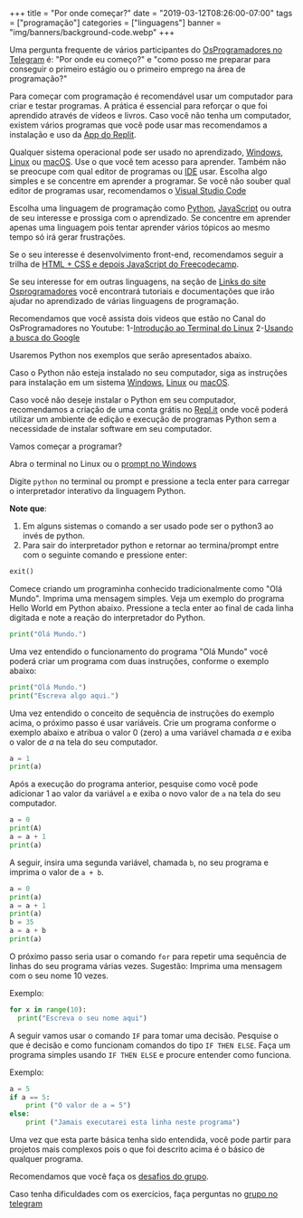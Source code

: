 +++
title = "Por onde começar?"
date = "2019-03-12T08:26:00-07:00"
tags = ["programação"]
categories = ["linguagens"]
banner = "img/banners/background-code.webp"
+++

Uma pergunta frequente de vários participantes do [OsProgramadores no Telegram](https://t.me/osprogramadores) é: "Por onde eu começo?" e "como posso me preparar para conseguir o primeiro estágio ou o primeiro emprego na área de programação?" 

Para começar com programação é recomendável usar um computador para criar e testar programas. A prática é essencial para reforçar o que foi aprendido através de vídeos e livros. 
Caso você não tenha um computador, existem vários programas que você pode usar mas recomendamos a instalação e uso da [App do Replit](https://replit.com/mobile). 

Qualquer sistema operacional pode ser usado no aprendizado, [Windows](https://www.microsoft.com/en-ca/windows), [Linux](https://en.wikipedia.org/wiki/Linux) ou [macOS](https://en.wikipedia.org/wiki/MacOS). Use o que você tem acesso para aprender. Também não se preocupe com qual editor de programas ou [IDE](https://en.wikipedia.org/wiki/Integrated_development_environment) usar. Escolha algo simples e se concentre em aprender a programar. Se você não souber qual editor de programas usar, recomendamos o [Visual Studio Code](https://code.visualstudio.com/)

Escolha uma linguagem de programação como [Python](https://wiki.python.org.br/DocumentacaoPython), [JavaScript](https://www.w3schools.com/js/default.asp) ou outra de seu interesse e prossiga com o aprendizado. Se concentre em aprender apenas uma linguagem pois tentar aprender vários tópicos ao mesmo tempo só irá gerar frustrações. 

Se o seu interesse é desenvolvimento front-end, recomendamos seguir a trilha de [HTML + CSS e depois JavaScript do Freecodecamp](https://www.freecodecamp.org/portuguese/learn/).

Se seu interesse for em outras linguagens, na seção de [Links do site Osprogramadores](https://osprogramadores.com/links/) você encontrará tutoriais e documentações que irão ajudar no aprendizado de várias linguagens de programação.

Recomendamos que você assista dois videos que estão no Canal do OsProgramadores no Youtube:
1-[Introdução ao Terminal do Linux](https://www.youtube.com/watch?v=CFWttwWZSAQ&t=1s)
2-[Usando a busca do Google](https://www.youtube.com/watch?v=7Yi7jlbbbsA)

Usaremos Python nos exemplos que serão apresentados abaixo.

Caso o Python não esteja instalado no seu computador, siga as instruções para instalação em um sistema [Windows](https://python.org.br/instalacao-windows/), [Linux](https://python.org.br/instalacao-linux/) ou [macOS](https://python.org.br/instalacao-mac/).

Caso você não deseje instalar o Python em seu computador, recomendamos a criação de uma conta grátis no [Repl.it](https://repl.it/) onde você poderá utilizar um ambiente de edição e execução de programas Python sem a necessidade de instalar software em seu computador.

Vamos começar a programar?

Abra o terminal no Linux ou o [prompt no Windows](https://tecnoblog.net/responde/7-maneiras-de-abrir-o-prompt-de-comando-no-windows-10-e-11/)

Digite ```python``` no terminal ou prompt e pressione a tecla enter para carregar o interpretador interativo da linguagem Python. 

**Note que**:
1. Em alguns sistemas o comando a ser usado pode ser o python3 ao invés de python.
2. Para sair do interpretador python e retornar ao termina/prompt entre  com o seguinte comando e pressione enter:

```python
exit()
```

Comece criando um programinha conhecido tradicionalmente como "Olá Mundo". Imprima uma mensagem simples. Veja um exemplo do programa Hello World em Python abaixo. Pressione a tecla enter ao final de cada linha digitada e note a reação do interpretador do Python.

```python
print("Olá Mundo.")
```

Uma vez entendido o funcionamento do programa "Olá Mundo" você poderá criar um programa com duas instruções, conforme o exemplo abaixo:

```python
print("Olá Mundo.")
print("Escreva algo aqui.")
```

Uma vez entendido o conceito de sequência de instruções do exemplo acima, o próximo passo é usar variáveis. Crie um programa conforme o exemplo abaixo e atribua o valor 0 (zero) a uma variável chamada _a_ e exiba o valor de _a_ na tela do seu computador.

```python
a = 1
print(a)
```

Após a execução do programa anterior, pesquise como você pode adicionar 1 ao valor da variável `a` e exiba o novo valor de `a` na tela do seu computador. 

```python
a = 0
print(A)
a = a + 1
print(a)
```

A seguir, insira uma segunda variável, chamada `b`, no seu programa e imprima o valor de `a + b`. 

```python
a = 0
print(a)
a = a + 1
print(a)
b = 35
a = a + b
print(a)
```

O próximo passo seria usar o comando `for` para repetir uma sequência de linhas do seu programa várias vezes. Sugestão: Imprima uma mensagem com o seu nome 10 vezes.

Exemplo:

```python
for x in range(10):
  print("Escreva o seu nome aqui")
```

A seguir vamos usar o comando `IF` para tomar uma decisão. Pesquise o que é decisão e como funcionam comandos do tipo `IF THEN ELSE`. Faça um programa simples usando `IF THEN ELSE` e procure entender como funciona. 

Exemplo:

```python
a = 5
if a == 5:
    print ("O valor de a = 5")
else:
    print ("Jamais executarei esta linha neste programa")
```

Uma vez que esta parte básica tenha sido entendida, você pode partir para projetos mais complexos pois o que foi descrito acima é o básico de qualquer programa.

Recomendamos que você faça os [desafios do grupo](https://osprogramadores.com/desafios/).

Caso tenha dificuldades com os exercícios, faça perguntas no [grupo no telegram](https://t.me/osprogramadores)



